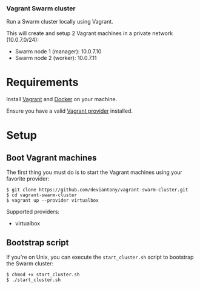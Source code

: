 ### Vagrant Swarm cluster

Run a Swarm cluster locally using Vagrant.

This will create and setup 2 Vagrant machines in a private network (10.0.7.0/24):

* Swarm node 1 (manager): 10.0.7.10
* Swarm node 2 (worker): 10.0.7.11

# Requirements

Install [Vagrant][vagranthome] and [Docker][dockerhome] on your machine.

Ensure you have a valid [Vagrant provider][vagrantprovider] installed.

# Setup

## Boot Vagrant machines

The first thing you must do is to start the Vagrant machines using your favorite provider:

```
$ git clone https://github.com/deviantony/vagrant-swarm-cluster.git
$ cd vagrant-swarm-cluster
$ vagrant up --provider virtualbox
```

Supported providers:

* virtualbox

## Bootstrap script

If you're on Unix, you can execute the `start_cluster.sh` script to bootstrap the Swarm cluster:

```shell
$ chmod +x start_cluster.sh
$ ./start_cluster.sh
```

[vagranthome]: https://www.vagrantup.com/docs/installation/  "Vagrant installation"
[vagrantprovider]: https://www.vagrantup.com/docs/providers/ "Vagrant providers"
[dockerhome]: https://docs.docker.com/engine/installation/  "Docker installation"
